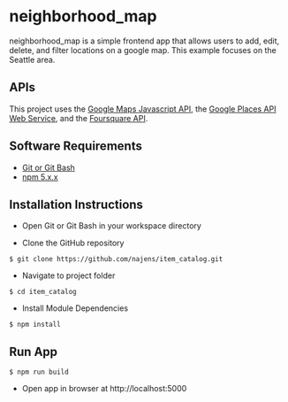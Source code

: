 # neighborhood_map
neighborhood_map is a simple frontend app that allows users to add, edit, delete, and filter locations on a google map. This example focuses on the Seattle area.

## APIs
This project uses the [Google Maps Javascript API](https://developers.google.com/maps/documentation/javascript/), the [Google Places API Web Service](https://developers.google.com/places/web-service/), and the [Foursquare API](https://developer.foursquare.com/).

## Software Requirements
- [Git or Git Bash](https://git-scm.com/downloads)
- [npm 5.x.x](https://nodejs.org/en/download/)

## Installation Instructions
- Open Git or Git Bash in your workspace directory

- Clone the GitHub repository
```
$ git clone https://github.com/najens/item_catalog.git
```

- Navigate to project folder
```
$ cd item_catalog
```

- Install Module Dependencies
```
$ npm install
```

## Run App
```
$ npm run build
```
- Open app in browser at http://localhost:5000
